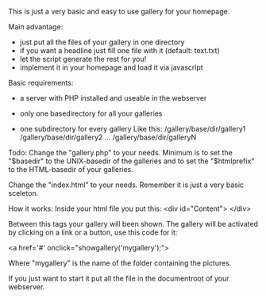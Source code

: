 This is just a very basic and easy to use gallery for your homepage.

Main advantage:
- just put all the files of your gallery in one directory
- if you want a headline just fill one file with it (default: text.txt)
- let the script generate the rest for you!
- implement it in your homepage and load it via javascript

Basic requirements:
- a server with PHP installed and useable in the webserver

- only one basedirectory for all your galleries
- one subdirectory for every gallery
Like this:
/gallery/base/dir/gallery1
/gallery/base/dir/gallery2
...
/gallery/base/dir/galleryN

Todo:
Change the "gallery.php" to your needs.
Minimum is to set the "$basedir" to the UNIX-basedir of the galleries and to set the "$htmlprefix" to the HTML-basedir of your galleries.

Change the "index.html" to your needs.
Remember it is just a very basic sceleton.

How it works:
Inside your html file you put this:
&lt;div id="Content"&gt;
&lt;/div&gt;

Between this tags your gallery will been shown.
The gallery will be activated by clicking on a link or a button, use this code for it:

&lt;a href='#' onclick="showgallery('mygallery');"&gt;

Where "mygallery" is the name of the folder containing the pictures.

If you just want to start it put all the file in the documentroot of your webserver.
